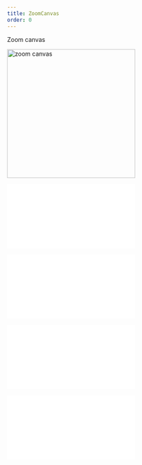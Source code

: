 ```yaml
---
title: ZoomCanvas
order: 0
---
```


Zoom canvas

<img alt="zoom canvas" src="https://mdn.alipayobjects.com/huamei_qa8qxu/afts/img/A*eawjRowBjpAAAAAAAAAAAAAADmJ7AQ/original" height='300'/>

<embed src="../../common/BehaviorEnableOptimize.en.md"></embed>

<embed src="../../common/BaseZoonCanvasOptions.en.md"></embed>

<embed src="../../common/BehaviorSpeedUpKey.en.md"></embed>

<embed src="../../common/IG6GraphEvent.en.md"></embed>
